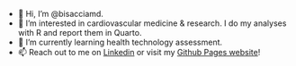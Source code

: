 - 👋 Hi, I’m @bisacciamd.
- 👀 I’m interested in cardiovascular medicine & research. I do my analyses with R and report them in Quarto.
- 🌱 I’m currently learning health technology assessment.
- 📫 Reach out to me on [Linkedin](https://www.linkedin.com/in/bisacciamd/) or visit my [Github Pages website](https://bisacciamd.github.io)!

<!---
bisacciamd/bisacciamd is a ✨ special ✨ repository because its `README.md` (this file) appears on your GitHub profile.
You can click the Preview link to take a look at your changes.
--->
